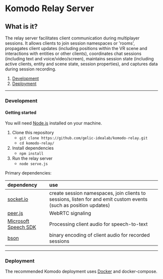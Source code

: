 # Komodo Relay Server

## What is it?
The relay server facilitates client communication during multiplayer sessions. It allows clients to join session namespaces or 'rooms', propagates client updates (including positions within the VR scene and interactions with entities or other clients), coordinates chat sessions (including text and voice/video/screen), maintains session state (including active clients, entity and scene state, session properties), and captures data during session recording. 

1. [Development](#development)
2. [Deployment](#deployment)

_______________
<a name="development"></a>
### Development
#### Getting started
You will need [Node.js](https://nodejs.org/en/download/) installed on your machine.
1. Clone this repository
    * `git clone https://github.com/gelic-idealab/komodo-relay.git`
    * `cd komodo-relay/`
2. Install dependencies
    * `npm install`
3. Run the relay server
    * `node serve.js`

Primary dependencies:

| dependency                                         | use |
|:---------------------------------------------------|:----|
| [socket.io](https://github.com/socketio/socket.io) | create session namespaces, join clients to sessions, listen for and emit custom events (such as position updates) |
| [peer.js](https://github.com/peers/peerjs)         | WebRTC signaling |
| [Microsoft Speech SDK](https://docs.microsoft.com/en-us/javascript/api/microsoft-cognitiveservices-speech-sdk/?view=azure-node-latest) | Processing client audio for speech-to-text |
| [bson](https://github.com/mongodb/js-bson) | binary encoding of client audio for recorded sessions | 

______________
<a name="deployment"></a>
### Deployment
The recommended Komodo deployment uses [Docker](https://www.docker.com/products/container-runtime) and docker-compose.  